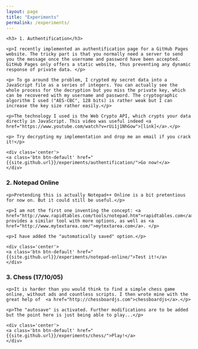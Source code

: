 ```yaml
---
layout: page
title: "Experiments"
permalink: /experiments/
---
```


<div class="post-summary">

	<h3> 1. Authentification</h3>

	<p>I recently implemented an authentification page for a GitHub Pages website. The tricky part is that you normally need a server to send you the message once the username and password have been accepted. GitHub Pages only offers a static website, thus preventing any dynamic response of private data. </p>

	<p> To go around the problem, I crypted my secret data into a JavaScript file as a series of integers. You can actually see the whole process for the decryption but you miss the private key, which can be recovered with my username and password. The cryptographic algorithm I used ("AES-CBC", 128 bits) is rather weak but I can increase the key size rather easily.</p>

	<p>The technology I used is the Web Crypto API, which crypts your data directly in JavaScript. This video was useful indeed <a href="https://www.youtube.com/watch?v=rUi1j1NhGow">[link]</a>.</p>

	<p> Try decrypting my implementation and drop me an email if you crack it!</p>
	
	<div class='center'>
	<a class='btn btn-default' href="{{site.github.url}}/experiments/authentification/">Go now!</a> 
	</div>

</div>


<div class="post-summary">
	<h3> 2. Notepad Online</h3>

	<p>Pretending this is actually Notepad++ Online is a bit pretentious for now on. But it could still be useful.</p>

	<p>I am not the first one inventing the concept: <a href="http://www.rapidtables.com/tools/notepad.htm">rapidtables.com</a> provides a similar tool with more options, as well as <a href="http://www.mytextarea.com/">mytextarea.com</a>. </p>

	<p>I have added the "automatically saved" option.</p>

	<div class='center'>
	<a class='btn btn-default' href="{{site.github.url}}/experiments/notepad-online/">Test it!</a> 
	</div>
</div>


<div class="post-summary">
	<h3> 3. Chess (17/10/05)</h3>

	<p>It is harder than you would think to find a simple chess game online, without ads and countless scripts. I then wrote mine with the great help of  <a href="http://chessboardjs.com">chessboardjs</a>.</p>

    <p>The "autosave" is activated. Further modifications are to be added but the point here is just being able to play...</p>

	<div class='center'>
	<a class='btn btn-default' href="{{site.github.url}}/experiments/chess/">Play!</a> 
	</div>
</div>


